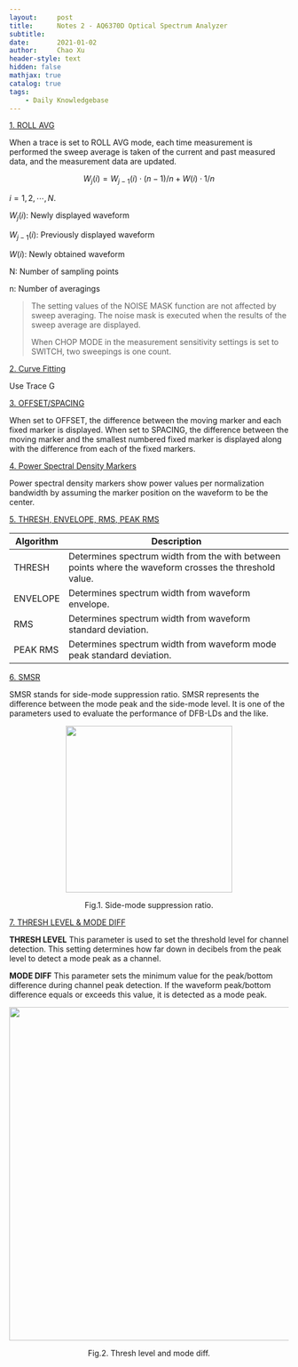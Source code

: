 ```yaml
---
layout:     post
title:      Notes 2 - AQ6370D Optical Spectrum Analyzer
subtitle:   
date:       2021-01-02
author:     Chao Xu
header-style: text
hidden: false
mathjax: true
catalog: true
tags:
    - Daily Knowledgebase
---
```


<u>1. ROLL AVG</u>

When a trace is set to ROLL AVG mode, each time measurement is performed the sweep average is taken of the current and past measured data, and the measurement data are updated.

$${W_j}(i) = {W_{j - 1}}(i) \cdot (n - 1)/n + W(i) \cdot 1/n$$

$i = 1,2, \cdots ,N$. 

${W_j}(i)$: Newly displayed waveform

${W_{j - 1}}(i)$: Previously displayed waveform

$W(i)$: Newly obtained waveform

N: Number of sampling points

n: Number of averagings

> The setting values of the NOISE MASK function are not affected by sweep averaging. The noise mask is executed when the results of the sweep average are displayed.
>
> When CHOP MODE in the measurement sensitivity settings is set to SWITCH, two sweepings is one count.

<u>2. Curve Fitting</u>

Use Trace G

<u>3. OFFSET/SPACING</u>

When set to OFFSET, the difference between the moving marker and each fixed marker is displayed. When set to SPACING, the difference between the moving marker and the smallest numbered fixed marker is displayed along with the difference from each of the fixed markers.

<u>4. Power Spectral Density Markers</u>

Power spectral density markers show power values per normalization bandwidth by assuming the marker position on the waveform to be the center.

<u>5. THRESH, ENVELOPE, RMS, PEAK RMS</u>

| Algorithm | Description                                                  |
| --------- | ------------------------------------------------------------ |
| THRESH    | Determines spectrum width from the with between points where the waveform crosses the threshold value. |
| ENVELOPE  | Determines spectrum width from waveform envelope.            |
| RMS       | Determines spectrum width from waveform standard deviation.  |
| PEAK RMS  | Determines spectrum width from waveform mode peak standard deviation. |

<u>6. SMSR</u>

SMSR stands for side-mode suppression ratio. SMSR represents the difference between the mode peak and the side-mode level. It is one of the parameters used to evaluate the performance of DFB-LDs and the like.

<p align="center">
<img src="https://i.loli.net/2021/01/02/X7qnNCOSPWgxcof.png" width=300pix>
</p>
<p style="text-align:center;">Fig.1. Side-mode suppression ratio.</p>

<u>7. THRESH LEVEL & MODE DIFF</u>

**THRESH LEVEL**
This parameter is used to set the threshold level for channel detection.
This setting determines how far down in decibels from the peak level to detect a mode peak as a channel.

**MODE DIFF**
This parameter sets the minimum value for the peak/bottom difference during channel peak detection.
If the waveform peak/bottom difference equals or exceeds this value, it is detected as a mode peak.

<p align="center">
<img src="https://i.loli.net/2021/01/02/3JZrcK6QgPE4iY1.png" width=600pix>
</p>
<p style="text-align:center;">Fig.2. Thresh level and mode diff.</p>